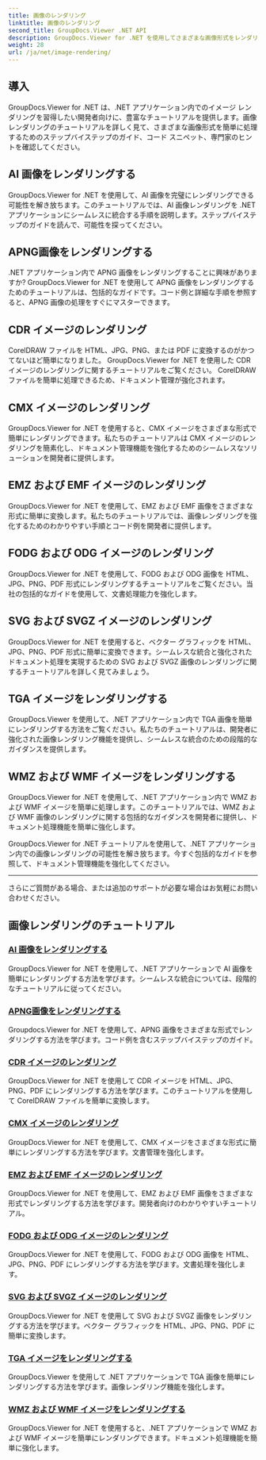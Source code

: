 ```yaml
---
title: 画像のレンダリング
linktitle: 画像のレンダリング
second_title: GroupDocs.Viewer .NET API
description: GroupDocs.Viewer for .NET を使用してさまざまな画像形式をレンダリングするための包括的なチュートリアルをご覧ください。 AI から WMF まで、シームレスな統合とコーディング例を学びます。
weight: 28
url: /ja/net/image-rendering/
---
```


## 導入

GroupDocs.Viewer for .NET は、.NET アプリケーション内でのイメージ レンダリングを習得したい開発者向けに、豊富なチュートリアルを提供します。画像レンダリングのチュートリアルを詳しく見て、さまざまな画像形式を簡単に処理するためのステップバイステップのガイド、コード スニペット、専門家のヒントを確認してください。

## AI 画像をレンダリングする
GroupDocs.Viewer for .NET を使用して、AI 画像を完璧にレンダリングできる可能性を解き放ちます。このチュートリアルでは、AI 画像レンダリングを .NET アプリケーションにシームレスに統合する手順を説明します。ステップバイステップのガイドを読んで、可能性を探ってください。

## APNG画像をレンダリングする
.NET アプリケーション内で APNG 画像をレンダリングすることに興味がありますか? GroupDocs.Viewer for .NET を使用して APNG 画像をレンダリングするためのチュートリアルは、包括的なガイドです。コード例と詳細な手順を参照すると、APNG 画像の処理をすぐにマスターできます。

## CDR イメージのレンダリング
CorelDRAW ファイルを HTML、JPG、PNG、または PDF に変換するのがかつてないほど簡単になりました。 GroupDocs.Viewer for .NET を使用した CDR イメージのレンダリングに関するチュートリアルをご覧ください。 CorelDRAW ファイルを簡単に処理できるため、ドキュメント管理が強化されます。

## CMX イメージのレンダリング
GroupDocs.Viewer for .NET を使用すると、CMX イメージをさまざまな形式で簡単にレンダリングできます。私たちのチュートリアルは CMX イメージのレンダリングを簡素化し、ドキュメント管理機能を強化するためのシームレスなソリューションを開発者に提供します。

## EMZ および EMF イメージのレンダリング
GroupDocs.Viewer for .NET を使用して、EMZ および EMF 画像をさまざまな形式に簡単に変換します。私たちのチュートリアルでは、画像レンダリングを強化するためのわかりやすい手順とコード例を開発者に提供します。

## FODG および ODG イメージのレンダリング
GroupDocs.Viewer for .NET を使用して、FODG および ODG 画像を HTML、JPG、PNG、PDF 形式にレンダリングするチュートリアルをご覧ください。当社の包括的なガイドを使用して、文書処理能力を強化します。

## SVG および SVGZ イメージのレンダリング
GroupDocs.Viewer for .NET を使用すると、ベクター グラフィックを HTML、JPG、PNG、PDF 形式に簡単に変換できます。シームレスな統合と強化されたドキュメント処理を実現するための SVG および SVGZ 画像のレンダリングに関するチュートリアルを詳しく見てみましょう。

## TGA イメージをレンダリングする
GroupDocs.Viewer を使用して、.NET アプリケーション内で TGA 画像を簡単にレンダリングする方法をご覧ください。私たちのチュートリアルは、開発者に強化された画像レンダリング機能を提供し、シームレスな統合のための段階的なガイダンスを提供します。

## WMZ および WMF イメージをレンダリングする
GroupDocs.Viewer for .NET を使用して、.NET アプリケーション内で WMZ および WMF イメージを簡単に処理します。このチュートリアルでは、WMZ および WMF 画像のレンダリングに関する包括的なガイダンスを開発者に提供し、ドキュメント処理機能を簡単に強化します。

GroupDocs.Viewer for .NET チュートリアルを使用して、.NET アプリケーション内での画像レンダリングの可能性を解き放ちます。今すぐ包括的なガイドを参照して、ドキュメント管理機能を強化してください。

---

さらにご質問がある場合、または追加のサポートが必要な場合はお気軽にお問い合わせください。
## 画像レンダリングのチュートリアル
### [AI 画像をレンダリングする](./render-ai-images/)
GroupDocs.Viewer for .NET を使用して、.NET アプリケーションで AI 画像を簡単にレンダリングする方法を学びます。シームレスな統合については、段階的なチュートリアルに従ってください。
### [APNG画像をレンダリングする](./render-apng-images/)
Groupdocs.Viewer for .NET を使用して、APNG 画像をさまざまな形式でレンダリングする方法を学びます。コード例を含むステップバイステップのガイド。
### [CDR イメージのレンダリング](./render-cdr-images/)
GroupDocs.Viewer for .NET を使用して CDR イメージを HTML、JPG、PNG、PDF にレンダリングする方法を学びます。このチュートリアルを使用して CorelDRAW ファイルを簡単に変換します。
### [CMX イメージのレンダリング](./render-cmx-images/)
GroupDocs.Viewer for .NET を使用して、CMX イメージをさまざまな形式に簡単にレンダリングする方法を学びます。文書管理を強化します。
### [EMZ および EMF イメージのレンダリング](./render-emz-emf-images/)
GroupDocs.Viewer for .NET を使用して、EMZ および EMF 画像をさまざまな形式でレンダリングする方法を学びます。開発者向けのわかりやすいチュートリアル。
### [FODG および ODG イメージのレンダリング](./render-fodg-odg-images/)
GroupDocs.Viewer for .NET を使用して、FODG および ODG 画像を HTML、JPG、PNG、PDF にレンダリングする方法を学びます。文書処理を強化します。
### [SVG および SVGZ イメージのレンダリング](./render-svg-svgz-images/)
GroupDocs.Viewer for .NET を使用して SVG および SVGZ 画像をレンダリングする方法を学びます。ベクター グラフィックを HTML、JPG、PNG、PDF に簡単に変換します。
### [TGA イメージをレンダリングする](./render-tga-images/)
GroupDocs.Viewer を使用して .NET アプリケーションで TGA 画像を簡単にレンダリングする方法を学びます。画像レンダリング機能を強化します。
### [WMZ および WMF イメージをレンダリングする](./render-wmz-wmf-images/)
GroupDocs.Viewer for .NET を使用すると、.NET アプリケーションで WMZ および WMF イメージを簡単にレンダリングできます。ドキュメント処理機能を簡単に強化します。